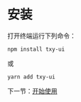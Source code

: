 # 安装

打开终端运行下列命令：

```
npm install txy-ui
```

或

```
yarn add txy-ui
```

下一节：[开始使用](#/doc/get-start)